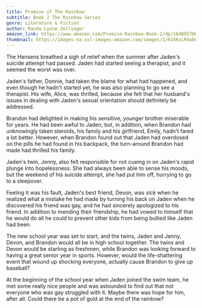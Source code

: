 ```yaml
---
title: Promise of The Rainbow
subtitle: Book 2 The Rainbow Series
genre: Literature & Fiction
author: Randa Lynne Zollinger
amazon_link: https://www.amazon.com/Promise-Rainbow-Book-2/dp/1648957064/ref=tmm_pap_swatch_0?_encoding=UTF8&qid=1643097538&sr=8-1
thumbnail: https://images-na.ssl-images-amazon.com/images/I/61XKsLR4abL.jpg
---
```

The Hansens breathed a sigh of relief when the summer after Jaden's suicide attempt had passed. Jaden had started seeing a therapist, and it seemed the worst was over.

Jaden's father, Donnie, had taken the blame for what had happened, and even though he hadn't started yet, he was also planning to go see a therapist. His wife, Alice, was thrilled, because she felt that her husband's issues in dealing with Jaden's sexual orientation should definitely be addressed.

Brandon had delighted in making his sensitive, younger brother miserable for years. He had been awful to Jaden, but, in addition, when Brandon had unknowingly taken steroids, his family and his girlfriend, Emily, hadn't fared a lot better. However, when Brandon found out that Jaden had overdosed on the pills he had found in his backpack, the turn-around Brandon had made had thrilled his family.

Jaden's twin, Jenny, also felt responsible for not cueing in on Jaden's rapid plunge into hopelessness. She had always been able to sense his moods, but the weekend of his suicide attempt, she had put him off, hurrying to go to a sleepover.

Feeling it was his fault, Jaden's best friend, Devon, was sick when he realized what a mistake he had made by turning his back on Jaden when he discovered his friend was gay, and he had sincerely apologized to his friend. In addition to mending their friendship, he had vowed to himself that he would do all he could to prevent other kids from being bullied like Jaden had been.

The new school year was set to start, and the twins, Jaden and Jenny, Devon, and Brandon would all be in high school together. The twins and Devon would be starting as freshmen, while Brandon was looking forward to having a great senior year in sports. However, would the life-shattering event that wound up shocking everyone, actually cause Brandon to give up baseball?

At the beginning of the school year when Jaden joined the swim team, he met some really nice people and was astounded to find out that not everyone who was gay struggled with it. Maybe there was hope for him, after all. Could there be a pot of gold at the end of the rainbow?